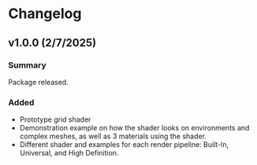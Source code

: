 # Changelog

## v1.0.0 (2/7/2025)

### Summary

Package released.

### Added

- Prototype grid shader
- Demonstration example on how the shader looks on environments and complex meshes, as well as 3 materials using the shader.
- Different shader and examples for each render pipeline: Built-In, Universal, and High Definition.
